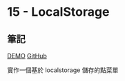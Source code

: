 # 15 - LocalStorage

## 筆記

[DEMO](https://weiyuan1993.github.io/JavaScript30/15-LocalStorage)
[GitHub](https://github.com/weiyuan1993/JavaScript30/tree/master/15-LocalStorage)

實作一個基於 localstorage 儲存的點菜單

<!--more-->
